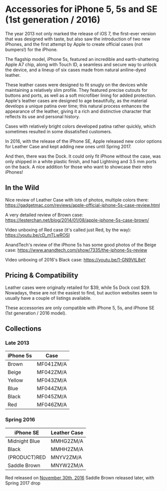 # Accessories for iPhone 5, 5s and SE (1st generation / 2016)

The year 2013 not only marked the release of iOS 7, the first-ever version that was designed with taste, but also saw the introduction of two new iPhones, and the first attempt by Apple to create official cases (not bumpers!) for the iPhone.

The flagship model, iPhone 5s, featured an incredible and earth-shattering Apple A7 chip, along with Touch ID, a seamless and secure way to unlock the device, and a lineup of six cases made from natural aniline-dyed leather.

These leather cases were designed to fit snugly on the devices while maintaining a relatively slim profile. They featured precise cutouts for buttons and ports, as well as a soft microfiber lining for added protection. Apple's leather cases are designed to age beautifully, as the material develops a unique patina over time; this natural process enhances the appearance of the leather, giving it a rich and distinctive character that reflects its use and personal history.

Cases with relatively bright colors developed patina rather quickly, which sometimes resulted in some dissatisfied customers.

In 2016, with the release of the iPhone SE, Apple released new color options for Leather Case and kept adding new ones until Spring 2017.

And then, there was the Dock. It could only fit iPhone without the case, was only shipped in a white plastic finish, and had Lightning and 3.5 mm ports on the back. A nice addition for those who want to showcase their retro iPhones!

## In the Wild

Nice review of Leather Case with lots of photos, multiple colors there: https://gadgetmac.com/reviews/apple-official-iphone-5s-case-review.html

A very detailed review of Brown case: https://lesterchan.net/blog/2014/01/08/apple-iphone-5s-case-brown/

Video unboxing of Red case (it's called just Red, by the way): https://youtu.be/cD_mTLwROSI

AnandTech's review of the iPhone 5s has some good photos of the Beige case: https://www.anandtech.com/show/7335/the-iphone-5s-review

Video unboxing of 2016's Black case: https://youtu.be/1-GN9VtL8eY

## Pricing & Compatibility

Leather cases were originally retailed for $39, while 5s Dock cost $29. Nowadays, these are not the easiest to find, but auction websites seem to usually have a couple of listings available.

These accessories are only compatible with iPhone 5, 5s, and iPhone SE (1st generation / 2016 model).

## Collections

### Late 2013

| iPhone 5s | Case      |
| --------- | --------- |
| Brown     | MF041ZM/A |
| Beige     | MF042ZM/A |
| Yellow    | MF043ZM/A |
| Blue      | MF044ZM/A |
| Black     | MF045ZM/A |
| Red       | MF046ZM/A |

### Spring 2016

| iPhone SE     | Leather Case |
| ------------- | ------------ |
| Midnight Blue | MMHG2ZM/A    |
| Black         | MMHH2ZM/A    |
| (PRODUCT)RED  | MNYV2ZM/A    |
| Saddle Brown  | MNYW2ZM/A    |

Red released on [November 30th, 2016](https://www.apple.com/newsroom/2016/11/apple-turns-red-with-more-ways-than-ever-to-join-the-fight-against-aids/)
Saddle Brown released later, with Spring 2017 drop
